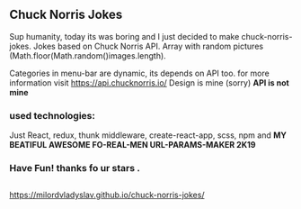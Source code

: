 

## Chuck Norris Jokes

Sup humanity, today its was boring and I just decided to make chuck-norris-jokes.
Jokes based on Chuck Norris API.
Array with random pictures (Math.floor(Math.random()images.length).

Categories in menu-bar are dynamic, its depends on API too.
for more information visit https://api.chucknorris.io/
Design is mine (sorry)
**API is not mine**

### used technologies:
Just React, redux, thunk middleware, create-react-app, scss, npm and **MY BEATIFUL AWESOME FO-REAL-MEN URL-PARAMS-MAKER 2K19**

### Have Fun! thanks fo ur stars .

##

https://milordvladyslav.github.io/chuck-norris-jokes/
